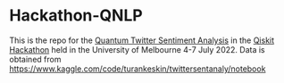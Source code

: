 # Hackathon-QNLP
 
This is the repo for the [Quantum Twitter Sentiment Analysis](https://github.com/quantum-melbourne/qiskit-hackathon-22/issues/4) in the [Qiskit Hackathon](https://quantum-melbourne.github.io/) held in the University of Melbourne 4-7 July 2022.  Data is obtained from https://www.kaggle.com/code/turankeskin/twittersentanaly/notebook
